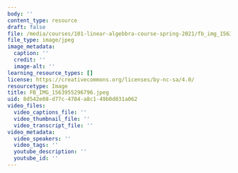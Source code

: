 ```yaml
---
body: ''
content_type: resource
draft: false
file: /media/courses/101-linear-algebbra-course-spring-2021/fb_img_1563955296796.jpeg
file_type: image/jpeg
image_metadata:
  caption: ''
  credit: ''
  image-alt: ''
learning_resource_types: []
license: https://creativecommons.org/licenses/by-nc-sa/4.0/
resourcetype: Image
title: FB_IMG_1563955296796.jpeg
uid: 8d542e08-d77c-4784-a8c1-49b0d031a062
video_files:
  video_captions_file: ''
  video_thumbnail_file: ''
  video_transcript_file: ''
video_metadata:
  video_speakers: ''
  video_tags: ''
  youtube_description: ''
  youtube_id: ''
---
```

